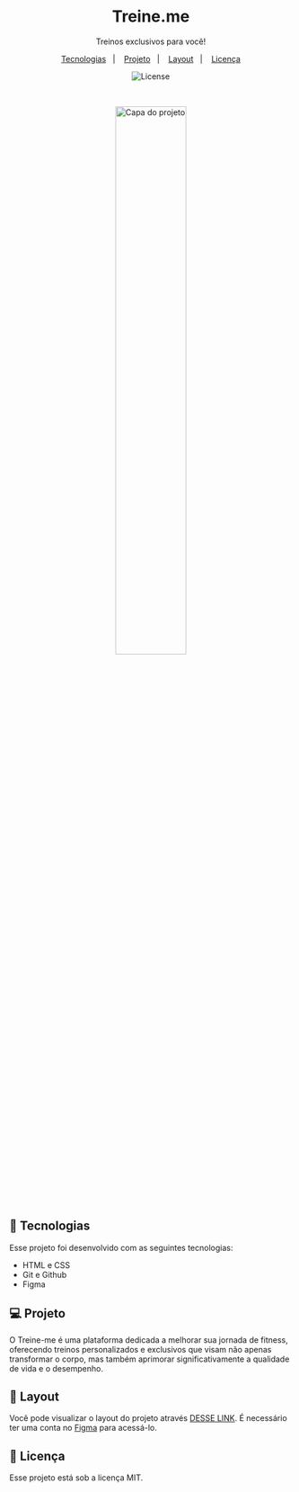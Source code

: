 <h1 align="center"> Treine.me </h1>

<p align="center">
Treinos exclusivos para você!</p>

<p align="center">
  <a href="#-tecnologias">Tecnologias</a>&nbsp;&nbsp;&nbsp;|&nbsp;&nbsp;&nbsp;
  <a href="#-projeto">Projeto</a>&nbsp;&nbsp;&nbsp;|&nbsp;&nbsp;&nbsp;
  <a href="#-layout">Layout</a>&nbsp;&nbsp;&nbsp;|&nbsp;&nbsp;&nbsp;
  <a href="#memo-licença">Licença</a>
</p>

<p align="center">
  <img alt="License" src="https://img.shields.io/static/v1?label=license&message=MIT&color=49AA26&labelColor=000000">
</p>

<br>

<p align="center">
  <img alt="Capa do projeto" src="https://github.com/AllanBichler/Projeto2_stage2_RST/assets/110675388/4fa09ad0-a4ce-49ff-b780-ef7a5290b359" width="50%">
</p>

## 🚀 Tecnologias

Esse projeto foi desenvolvido com as seguintes tecnologias:

- HTML e CSS
- Git e Github
- Figma

## 💻 Projeto

O Treine-me é uma plataforma dedicada a melhorar sua jornada de fitness, oferecendo treinos personalizados e exclusivos que visam não apenas transformar o corpo, mas também aprimorar significativamente a qualidade de vida e o desempenho.

## 🔖 Layout

Você pode visualizar o layout do projeto através <a href="https://www.figma.com/file/xjOjrrQIM730wuTt81WB70/Explorer---Projeto-02-(Copy)?type=design&node-id=1%3A6&mode=dev" target="_blank">DESSE LINK</a>. É necessário ter uma conta no [Figma](https://figma.com) para acessá-lo.



## :memo: Licença

Esse projeto está sob a licença MIT.
